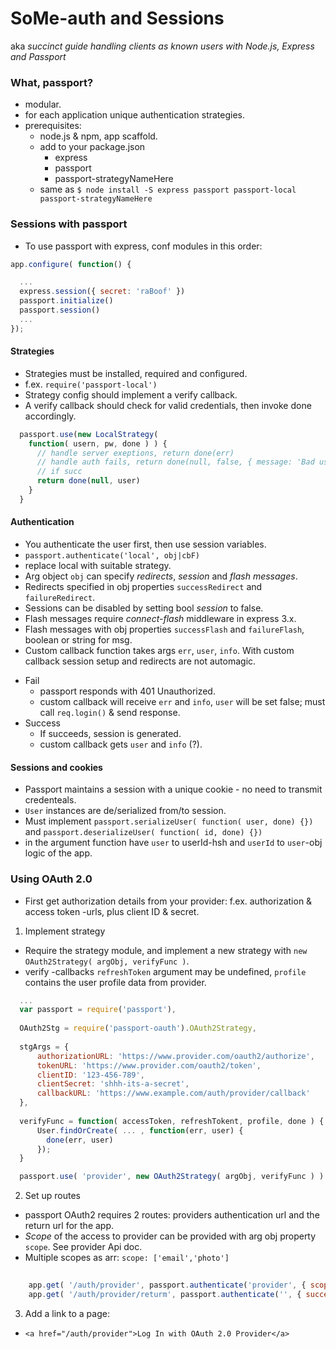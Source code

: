 SoMe-auth and Sessions
======================
aka _succinct guide handling clients as known users with Node.js, Express and Passport_

### What, passport?

- modular.
- for each application unique authentication strategies.
- prerequisites:
  - node.js & npm, app scaffold.
  - add to your package.json
    - express
    - passport
    - passport-strategyNameHere
  - same as `$ node install -S express passport passport-local passport-strategyNameHere`

### Sessions with passport

- To use passport with express, conf modules in this order:

```javascript
app.configure( function() {

  ...
  express.session({ secret: 'raBoof' })
  passport.initialize()
  passport.session()
  ...
});

````

#### Strategies
- Strategies must be installed, required and configured.
- f.ex. `require('passport-local')`
- Strategy config should implement a verify callback.
- A verify callback should check for valid credentials, then invoke done accordingly.

```javascript
  passport.use(new LocalStrategy( 
    function( usern, pw, done ) ) {
      // handle server exeptions, return done(err)
      // handle auth fails, return done(null, false, { message: 'Bad username.'})
      // if succ
      return done(null, user)
    }
  }
```

#### Authentication
- You authenticate the user first, then use session variables.
- `passport.authenticate('local', obj|cbF)`
- replace local with suitable strategy.
- Arg object `obj` can specify _redirects_, _session_ and _flash messages_.
- Redirects specified in obj properties `successRedirect` and `failureRedirect`.
- Sessions can be disabled by setting bool _session_ to false.
- Flash messages require _connect-flash_ middleware in express 3.x.
- Flash messages with obj properties `successFlash` and `failureFlash`, boolean or string for msg.
- Custom callback function takes args `err`, `user`, `info`. With custom callback session setup and redirects are not automagic.
* Fail
  - passport responds with 401 Unauthorized.
  - custom callback will receive `err` and `info`, `user` will be set false; must call `req.login()` & send response.
* Success
  - If succeeds, session is generated.
  - custom callback gets `user` and `info` (?).

#### Sessions and cookies
- Passport maintains a session with a unique cookie - no need to transmit credenteals.
- `User` instances are de/serialized from/to session.
- Must implement `passport.serializeUser( function( user, done) {})` and `passport.deserializeUser( function( id, done) {})`
- in the argument function have `user` to userId-hsh and `userId` to `user`-obj logic of the app.

### Using OAuth 2.0
- First get authorization details from your provider: f.ex. authorization & access token -urls, plus client ID & secret.

1. Implement strategy
  - Require the strategy module, and implement a new strategy with `new OAuth2Strategy( argObj, verifyFunc )`.
  - verify -callbacks `refreshToken` argument may be undefined, `profile` contains the user profile data from provider.

```javascript
  ...
  var passport = require('passport'), 
  
  OAuth2Stg = require('passport-oauth').OAuth2Strategy,
  
  stgArgs = { 
      authorizationURL: 'https://www.provider.com/oauth2/authorize',
      tokenURL: 'https://www.provider.com/oauth2/token',
      clientID: '123-456-789',
      clientSecret: 'shhh-its-a-secret',
      callbackURL: 'https://www.example.com/auth/provider/callback'
  },
  
  verifyFunc = function( accessToken, refreshTokent, profile, done ) {
      User.findOrCreate( ... , function(err, user) {
        done(err, user)
      });
  }

  passport.use( 'provider', new OAuth2Strategy( argObj, verifyFunc ) )

```

2. Set up routes
  - passport OAuth2 requires 2 routes: providers authentication url and the return url for the app.
  - _Scope_ of the access to provider can be provided with arg obj property `scope`. See provider Api doc.
  - Multiple scopes as arr: `scope: ['email','photo']`

```javascript
    
    app.get( '/auth/provider', passport.authenticate('provider', { scope: 'email' }) ) 
    app.get( '/auth/provider/returm', passport.authenticate('', { successRedirect: '/app', failureRedirect: '/log' }) )

```

3. Add a link to a page: 
  - `<a href="/auth/provider">Log In with OAuth 2.0 Provider</a>`
